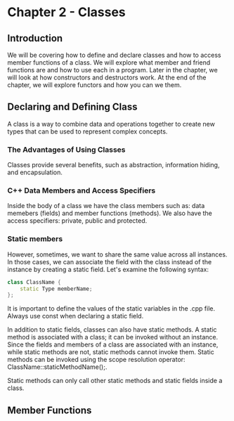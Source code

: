 # Chapter 2 - Classes

## Introduction
We will be covering how to define and declare classes and how to access member functions of a class. We will explore what member and friend functions are and how to use each in a program. Later in the chapter, we will look at how constructors and destructors work. At the end of the chapter, we will explore functors and how you can we them.

## Declaring and Defining Class
A class is a way to combine data and operations together to create new types that can be used to represent complex concepts.

### The Advantages of Using Classes
Classes provide several benefits, such as abstraction, information hiding, and encapsulation.

### C++ Data Members and Access Specifiers
Inside the body of a class we have the class members such as: data memebers (fields) and member functions (methods).
We also have the access specifiers: private, public and protected.

### Static members

However, sometimes, we want to share the same value across all instances. In those cases, we can associate the field with the class instead of the instance by creating a static field. Let's examine the following syntax:

```cpp
class ClassName {
    static Type memberName;
};
```

It is important to define the values of the static variables in the .cpp file.
Always use const when declaring a static field.

In addition to static fields, classes can also have static methods.
A static method is associated with a class; it can be invoked without an instance. Since the fields and members of a class are associated with an instance, while static methods are not, static methods cannot invoke them. Static methods can be invoked using the scope resolution operator: ClassName::staticMethodName();.

Static methods can only call other static methods and static fields inside a class.

## Member Functions